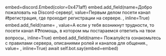 embed=discord.Embed(color=0x471aff)
embed.add_field(name=Добро пожаловать на Discord-сервер!, value=Первым делом посети канал #❗регистрация, где проходит регистрации на сервере. , inline=True)
embed.add_field(name= , value=А если у тебя возникнут трудности, то посети канал #❓помощь, в котором мы постараемся ответить на твои вопросы., inline=True)
embed.add_field(name= Пожалуйста ознакомьтесь c правилами сервера, описаниями ролей и каналов для общения., value= , inline=True)
await self.bot.say(embed=embed)
